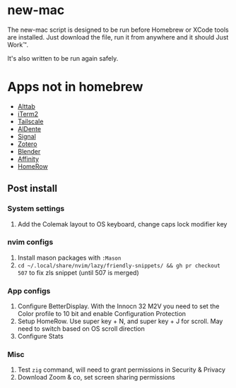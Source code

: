 # new-mac

The new-mac script is designed to be run before Homebrew or XCode tools are installed. 
Just download the file, run it from anywhere and it should Just Work™.

It's also written to be run again safely.

# Apps not in homebrew

- [Alttab](https://alt-tab-macos.netlify.app)
- [iTerm2](https://iterm2.com/downloads.html)
- [Tailscale](https://login.tailscale.com/admin/machines)
- [AlDente](https://apphousekitchen.com)
- [Signal](https://signal.org/download/macos/)
- [Zotero](https://www.zotero.org)
- [Blender](https://www.blender.org/download/)
- [Affinity](https://store.serif.com/en-us/update/universal-licence/)
- [HomeRow](https://www.homerow.app)

## Post install

### System settings
1. Add the Colemak layout to OS keyboard, change caps lock modifier key

### nvim configs
1. Install mason packages with `:Mason`
1. `cd ~/.local/share/nvim/lazy/friendly-snippets/ && gh pr checkout 507` to fix zls snippet (until 507 is merged)

### App configs
1. Configure BetterDisplay. With the Innocn 32 M2V you need to set the Color profile to 10 bit and
enable Configuration Protection
1. Setup HomeRow. Use super key + N, and super key + J for scroll. May need to switch based on
OS scroll direction
1. Configure Stats

### Misc
1. Test `zig` command, will need to grant permissions in Security & Privacy
1. Download Zoom & co, set screen sharing permissions






